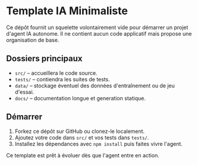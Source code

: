 # Template IA Minimaliste

Ce dépôt fournit un squelette volontairement vide pour démarrer un projet d'agent IA autonome. Il ne contient aucun code applicatif mais propose une organisation de base.

## Dossiers principaux

- `src/` – accueillera le code source.
- `tests/` – contiendra les suites de tests.
- `data/` – stockage éventuel des données d'entraînement ou de jeu d'essai.
- `docs/` – documentation longue et generation statique.

## Démarrer

1. Forkez ce dépôt sur GitHub ou clonez-le localement.
2. Ajoutez votre code dans `src/` et vos tests dans `tests/`.
3. Installez les dépendances avec `npm install` puis faites vivre l'agent.

Ce template est prêt à évoluer dès que l'agent entre en action.
